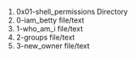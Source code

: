 1. 0x01-shell_permissions				Directory
2. 0-iam_betty						file/text
3. 1-who_am_i						file/text
4. 2-groups						file/text
5. 3-new_owner						file/text

